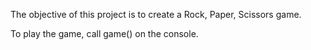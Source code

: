 The objective of this project is to create a Rock, Paper, Scissors game.

To play the game, call game() on the console.